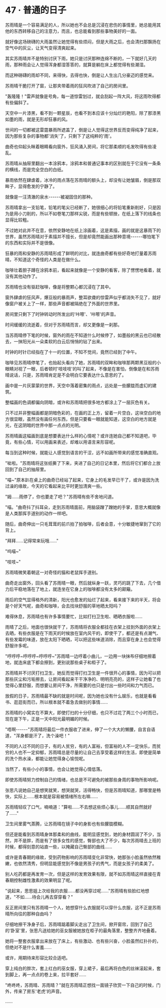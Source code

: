 <link rel="stylesheet" href="../styles/text.css" />
<h1>47 · 普通的日子</h1>

苏雨晴是一个容易满足的人，所以她也不会总是沉浸在悲伤的事情里，她总能用其他的东西转移自己的注意力，而且，也总能看到那些事物美好的一面。

就好像这场磅礴的大雨虽然让她觉得有些烦闷，但是大雨之后，也会清扫那飘扬在空气中的灰尘，让天气变得清爽起来。

其实苏雨晴并不是特别讨厌下雨，她只是讨厌那种连绵不断的，一下就好几天的雨，那种雨会让人觉得浑身都湿答答的，就算是躺在床上都觉得有些潮湿。

而这种磅礴的雨却不同，来得快，去得也快，倒是让人生出几分豪迈的感觉来。

苏雨晴干脆打开了窗，让那夹带着雨的狂风吹进了自己的房间里。

"轰隆隆！"雷声就像是号角，每一道惊雷划过，就会刮起一阵大风，将这雨吹得都有些偏斜了。

天空中一片漆黑，看不到一颗星辰，也看不到本应该十分灿烂的艳阳，除了那漆黑如墨的雨，就是无形却狂暴的风。

世间的一切都被这雷霆暴雨所遮盖了，倒是让人觉得这世界反而变得纯净了起来，因为那些复杂的事物都'消失'了，只剩下了这纯粹的'雨'。

曲奇也仰起头眯着眼睛看向窗外，狂风涌入房间，将它那柔顺的毛发吹得有些凌乱。

苏雨晴从抽屉里翻出一本涂鸦本，涂鸦本和普通记事本的区别就在于它没有一条条的横线，而是完全空白的白纸。

暴雨依然在肆虐着，冰冷的雨点落在苏雨晴的额头上，却没有让她皱眉，倒是那双眸子，显得愈发的宁静了。

就像是一汪清澈的泉水------被凝固住的那种。

苏雨晴拿出一支铅笔，铅笔的笔尖已经断了，她很细心的将铅笔重新削好，只是因为是用小刀削的，所以不如卷笔刀那样尖锐，而是有些顿挫，在纸上落下的线条也显得比较粗。

不过她对此并不在意，依然安静地在纸上涂画着，这是素描，画的就是这暴雨下的世界，虽然苏雨晴对于素描并不擅长，但是却竟然能画出那种意境------哪怕笔下的东西和实际并不是很像。

狂暴的雨和安静的苏雨晴形成了鲜明的对比，就连曲奇都有些好奇地打量着苏雨晴，不知道这个奇怪的人类是在做什么。

咖啡壮着胆子蹲在涂鸦本前，看起来就像是一个安静的看客，除了愣愣地看着，就没有其他动作了。

苏雨晴也没有驱赶咖啡，像是将整颗心都沉浸在了其中。

窗外肆虐的狂风声，爆豆般的暴雨声，整耳欲聋的惊雷声似乎都消失不见了，就好像窗户被关上了一样，那些声音都被隔绝在了外面的世界里。

房间里只剩下了时钟转动时所发出的'咔嚓'、'咔嚓'的声音。

时间缓缓的流逝着，但对于苏雨晴而言，却又更像是一刹那。

当苏雨晴停下笔的时候，窗外的雨在不知道什么时候停了，如墨般的黑云也已经散去，一抹阳光从一朵柔软的白云后悄悄的钻了出来。

时钟的时针已经指在了十一的位置，不知不觉间，竟然已经到了中午。

咖啡见苏雨晴停笔了，也抬起头看向了她，苏雨晴的双眸和咖啡那两颗黑豆般的小眼睛对视了一眼，后者顿时'吱吱吱'的叫了起来，不像是在害怕，倒像是在和苏雨晴说话，只是，苏雨晴肯定是不会明白它要表达什么意思的了。

画中是一片灰蒙蒙的世界，天空中落着密集的雨点，远处是一些朦胧而虚幻的建筑。

整幅画的色调都偏向阴暗，或许和苏雨晴把很多地方都涂上了一层灰色有关。

只不过并非整幅画都是阴暗色彩的，在画的正上方，留着一片空白，这块空白的地方很显眼，虽然没有画任何东西，但是只要看一眼就能知道，这空白的地方就是光，在这阴暗的世界中那一点点的光明。

苏雨晴画这幅画到底是想要表达什么样的心情呢？或许连她自己都不知道吧，毕竟，有些心情，可以用画来表述，却难以用语言来形容呢。

每当到这种时候，就能让人感觉到语言的干涩，远不如画所带来的感觉准确直观。

"呲啦。"苏雨晴将这张纸撕了下来，夹进了自己的日记本里，然后将它们都合上放回到了自己的抽屉里。

"喵\~"原本趴在桌上的曲奇已经站了起来，它身上的毛发早已干了，或许是因为洗过澡的缘故，今天的它看起来比平时更加清爽一些。

"姆......雨停了，你也要走了吧？"苏雨晴有些不舍地问道。

"喵。"曲奇抖了抖耳朵，走到苏雨晴面前，用脑袋蹭了蹭她的手掌，意思大概就像是人类那挥手道别的动作一样吧。

随后，曲奇伸出一只毛茸茸的前爪拍了拍咖啡，后者会意，十分敏捷地窜到了它的背上。

"拜拜......记得常来玩哦......"

"呜喵\~"

"吱吱\~"

苏雨晴微笑着朝这一对奇怪的猫和老鼠挥手道别。

曲奇走出窗外，回头看了苏雨晴一眼，然后就纵身一跃，灵巧的跳了下去，几个借力后平稳地落在了地上，就连坐在它身上的咖啡都没有太多的颠簸。

雨后的空气显得格外的清新，阳光也愈发的灿烂了起来，看来接下来的半天，将会是个好天气呢，曲奇和咖啡，会去找块舒服的草地晒太阳吗？

难得休息，苏雨晴也有许多事情要忙，比如打扫卫生啦、晒晒衣服啦......

雨晴了之后，地面也很快就干了，苏雨晴将衣服全都挂在衣架上挂到外面的衣架上去晒，有些衣服是在下雨天的时候放在室内风干的，即使干了，都还是有点潮气、有些发霉的味道，放在太阳下晒晒，可以把这些味道消除，而且穿在身上也会觉得舒服许多呢。

"哼哼哼\~哼哼哼\~哼哼哼\~"苏雨晴一边哼着小曲儿，一边用一块抹布仔细地擦着地，就连床底下都会擦到，更别说那些桌子和柜子了。

苏雨晴并不讨厌打扫卫生，她反而觉得打扫卫生是一件很开心的事情，因为可以把那些灰尘和污垢擦去，让房间看起来干干净净的、明明亮亮的，这样子让她看了也觉得心里舒服，而想要让房间干净，所需要的也只是付出一些时间和力气而已。

放假的日子，苏雨晴最不缺的就是时间呢，因为她也没有什么娱乐，也就是看看书、逛逛街而已，所以根本就不着急去做别的事情......

苏雨晴的小窝实在不算大，即使打扫的十分仔细，也只不过花了两三个小时而已，现在是下午，正是一天中阳光最明媚的时候。

"唔啊------"苏雨晴将最后一件衣服收了进来，伸了一个大大的懒腰，自言自语道，"浑身都是汗了，洗个澡吧！"

不同的人过不同的日子，有的人贫穷，有的人富裕，但富裕的人不一定快乐，而贫穷的人也不一定抑郁，苏雨晴总是尽量的让自己去享受着这样的生活，即使是简单的洗个热水澡，都能让她觉得身心愉悦呢。

当然了，有些小小的事情，也会让她觉得心情低落。

即使苏雨晴努力控制自己的情绪，也总是不可避免的被那些身周的事物所影响呢。

张思凡说她自己是想笑就笑，想哭就哭，活得畅快，但是苏雨晴知道，那哪里是畅快，实际上......根本就是容易被情绪所左右嘛......

苏雨晴轻叹了口气，喃喃道："算啦......不去想这些烦心事儿......顺其自然就好了......"

卫生间里雾气蒸腾，让苏雨晴在镜子中的身影也有些朦胧模糊。

但还是能看到苏雨晴身体那柔和的曲线，能明显感觉到，她的身材圆润了不少，当然，并不是胖，而是有了很多女性的感觉，臀部也大了不少，每次苏雨晴去上班的时候，都得刻意的站直一些，以掩藏自己臀部的曲线......

或许是青春期的缘故，受到药物影响的苏雨晴变化非常快，她那张小脸虽然依然稚嫩，也依然清秀，但明显能感觉到不像是男孩子的秀气，而是女孩子的柔美了。

别人吃药都是再发育一次，但是这样的发育效果有限，就不如苏雨晴这样直接在青春期控制雌性激素的效果明显了呢。

"说起来，思思姐上次给我的衣服......都没再穿过呢......"苏雨晴有些脸红地想道，"不如......待会儿再去穿穿看？"

反正房间里只有苏雨晴一个人，她想穿什么衣服就可以穿什么衣服，这不正是苏雨晴所向往的那种自由吗？

仔细地擦干净身子后，苏雨晴踮着脚尖走出了卫生间，掀开窗帘，回到了自己的'卧室'里，张思凡送给她的巫女服被她放在柜子的最角落里，整整齐齐地叠着。

她将一整套衣服拿出来放在了床上，有些激动、也有些兴奋，小脸虽然红扑扑的，但绝对不是什么害羞......

或许，用期待来形容比较合适吧。

穿上纯白的胖次，套上红白的巫女服，穿上裙子，最后再将白色的丝袜滚起来，套到脚上，再一点点的卷上来，拉平套好......

"咚咚咚，苏雨晴、苏雨晴？"就在苏雨晴正想找一面镜子欣赏一下自己的时候，门外，传来了房东'老虎'的声音。

......

